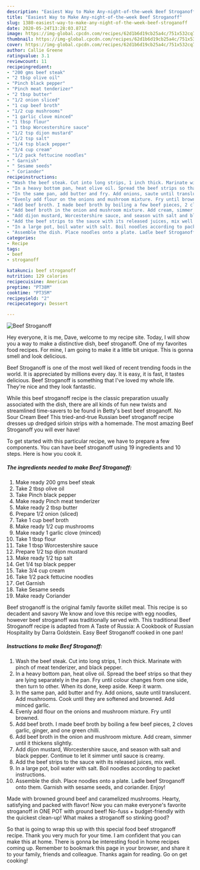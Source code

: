```yaml
---
description: "Easiest Way to Make Any-night-of-the-week Beef Stroganoff"
title: "Easiest Way to Make Any-night-of-the-week Beef Stroganoff"
slug: 1380-easiest-way-to-make-any-night-of-the-week-beef-stroganoff
date: 2020-05-24T13:28:03.871Z
image: https://img-global.cpcdn.com/recipes/62d1b6d19cb25a4c/751x532cq70/beef-stroganoff-recipe-main-photo.jpg
thumbnail: https://img-global.cpcdn.com/recipes/62d1b6d19cb25a4c/751x532cq70/beef-stroganoff-recipe-main-photo.jpg
cover: https://img-global.cpcdn.com/recipes/62d1b6d19cb25a4c/751x532cq70/beef-stroganoff-recipe-main-photo.jpg
author: Callie Greene
ratingvalue: 3.1
reviewcount: 11
recipeingredient:
- "200 gms beef steak"
- "2 tbsp olive oil"
- "Pinch black pepper"
- "Pinch meat tenderizer"
- "2 tbsp butter"
- "1/2 onion sliced"
- "1 cup beef broth"
- "1/2 cup mushrooms"
- "1 garlic clove minced"
- "1 tbsp flour"
- "1 tbsp Worcestershire sauce"
- "1/2 tsp dijon mustard"
- "1/2 tsp salt"
- "1/4 tsp black pepper"
- "3/4 cup cream"
- "1/2 pack fettucine noodles"
- " Garnish"
- " Sesame seeds"
- " Coriander"
recipeinstructions:
- "Wash the beef steak. Cut into long strips, 1 inch thick. Marinate with pinch of meat tenderizer, and black pepper."
- "In a heavy bottom pan, heat olive oil. Spread the beef strips so that they are lying separately in the pan. Fry until colour changes from one side, then turn to other. When its done, keep aside. Keep it warm."
- "In the same pan, add butter and fry. Add onions, saute until translucent. Add mushrooms. Cook until they are softened and browned. Add minced garlic."
- "Evenly add flour on the onions and mushroom mixture. Fry until browned."
- "Add beef broth. I made beef broth by boiling a few beef pieces, 2 cloves garlic, ginger, and one green chilli."
- "Add beef broth in the onion and mushroom mixture. Add cream, simmer until it thickens slightly."
- "Add dijon mustard, Worcestershire sauce, and season with salt and black pepper. Continue to let it simmer until sauce is creamy."
- "Add the beef strips to the sauce with its released juices, mix well."
- "In a large pot, boil water with salt. Boil noodles according to packet instructions."
- "Assemble the dish. Place noodles onto a plate. Ladle beef Stroganoff onto them. Garnish with sesame seeds, and coriander. Enjoy!"
categories:
- Recipe
tags:
- beef
- stroganoff

katakunci: beef stroganoff 
nutrition: 129 calories
recipecuisine: American
preptime: "PT38M"
cooktime: "PT35M"
recipeyield: "2"
recipecategory: Dessert

---
```



![Beef Stroganoff](https://img-global.cpcdn.com/recipes/62d1b6d19cb25a4c/751x532cq70/beef-stroganoff-recipe-main-photo.jpg)

Hey everyone, it is me, Dave, welcome to my recipe site. Today, I will show you a way to make a distinctive dish, beef stroganoff. One of my favorites food recipes. For mine, I am going to make it a little bit unique. This is gonna smell and look delicious.

Beef Stroganoff is one of the most well liked of recent trending foods in the world. It is appreciated by millions every day. It is easy, it is fast, it tastes delicious. Beef Stroganoff is something that I've loved my whole life. They're nice and they look fantastic.

While this beef stroganoff recipe is the classic preparation usually associated with the dish, there are all kinds of fun new twists and streamlined time-savers to be found in Betty&#39;s best beef stroganoff. No Sour Cream Beef This tried-and-true Russian beef stroganoff recipe dresses up dredged sirloin strips with a homemade. The most amazing Beef Stroganoff you will ever have!


To get started with this particular recipe, we have to prepare a few components. You can have beef stroganoff using 19 ingredients and 10 steps. Here is how you cook it.

<!--inarticleads1-->

##### The ingredients needed to make Beef Stroganoff:

1. Make ready 200 gms beef steak
1. Take 2 tbsp olive oil
1. Take Pinch black pepper
1. Make ready Pinch meat tenderizer
1. Make ready 2 tbsp butter
1. Prepare 1/2 onion (sliced)
1. Take 1 cup beef broth
1. Make ready 1/2 cup mushrooms
1. Make ready 1 garlic clove (minced)
1. Take 1 tbsp flour
1. Take 1 tbsp Worcestershire sauce
1. Prepare 1/2 tsp dijon mustard
1. Make ready 1/2 tsp salt
1. Get 1/4 tsp black pepper
1. Take 3/4 cup cream
1. Take 1/2 pack fettucine noodles
1. Get  Garnish
1. Take  Sesame seeds
1. Make ready  Coriander


Beef stroganoff is the original family favorite skillet meal. This recipe is so decadent and savory We know and love this recipe with egg noodles, however beef stroganoff was traditionally served with. This traditional Beef Stroganoff recipe is adapted from A Taste of Russia: A Cookbook of Russian Hospitality by Darra Goldstein. Easy Beef Stroganoff cooked in one pan! 

<!--inarticleads2-->

##### Instructions to make Beef Stroganoff:

1. Wash the beef steak. Cut into long strips, 1 inch thick. Marinate with pinch of meat tenderizer, and black pepper.
1. In a heavy bottom pan, heat olive oil. Spread the beef strips so that they are lying separately in the pan. Fry until colour changes from one side, then turn to other. When its done, keep aside. Keep it warm.
1. In the same pan, add butter and fry. Add onions, saute until translucent. Add mushrooms. Cook until they are softened and browned. Add minced garlic.
1. Evenly add flour on the onions and mushroom mixture. Fry until browned.
1. Add beef broth. I made beef broth by boiling a few beef pieces, 2 cloves garlic, ginger, and one green chilli.
1. Add beef broth in the onion and mushroom mixture. Add cream, simmer until it thickens slightly.
1. Add dijon mustard, Worcestershire sauce, and season with salt and black pepper. Continue to let it simmer until sauce is creamy.
1. Add the beef strips to the sauce with its released juices, mix well.
1. In a large pot, boil water with salt. Boil noodles according to packet instructions.
1. Assemble the dish. Place noodles onto a plate. Ladle beef Stroganoff onto them. Garnish with sesame seeds, and coriander. Enjoy!


Made with browned ground beef and caramelized mushrooms. Hearty, satisfying and packed with flavor! Now you can make everyone&#39;s favorite stroganoff in ONE POT with ground beef! No-fuss + budget-friendly with the quickest clean-up! What makes a stroganoff so stinking good? 

So that is going to wrap this up with this special food beef stroganoff recipe. Thank you very much for your time. I am confident that you can make this at home. There is gonna be interesting food in home recipes coming up. Remember to bookmark this page in your browser, and share it to your family, friends and colleague. Thanks again for reading. Go on get cooking!

